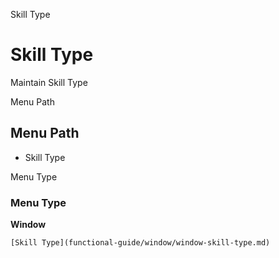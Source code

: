 
Skill Type
# Skill Type


Maintain Skill Type

Menu Path
## Menu Path



- Skill Type

Menu Type
### Menu Type

**Window**


```
[Skill Type](functional-guide/window/window-skill-type.md)
```